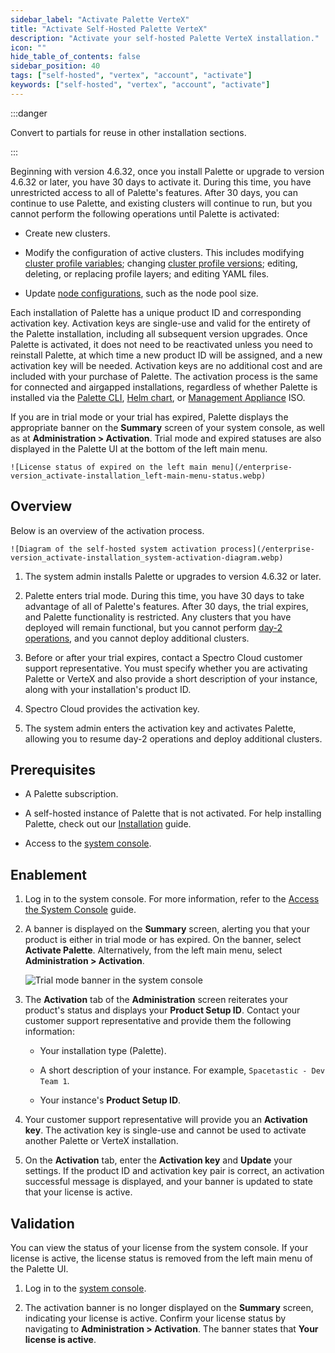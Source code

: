 ```yaml
---
sidebar_label: "Activate Palette VerteX"
title: "Activate Self-Hosted Palette VerteX"
description: "Activate your self-hosted Palette VerteX installation."
icon: ""
hide_table_of_contents: false
sidebar_position: 40
tags: ["self-hosted", "vertex", "account", "activate"]
keywords: ["self-hosted", "vertex", "account", "activate"]
---
```


:::danger

Convert to partials for reuse in other installation sections.

:::

Beginning with version 4.6.32, once you install Palette or upgrade to version 4.6.32 or later, you have 30 days to
activate it. During this time, you have unrestricted access to all of Palette's features. After 30 days, you can
continue to use Palette, and existing clusters will continue to run, but you cannot perform the following operations
until Palette is activated:

- Create new clusters.

- Modify the configuration of active clusters. This includes modifying
  [cluster profile variables](../../../profiles/cluster-profiles/create-cluster-profiles/define-profile-variables/define-profile-variables.md);
  changing [cluster profile versions](../../../clusters/cluster-management/cluster-updates.md#enablement); editing,
  deleting, or replacing profile layers; and editing YAML files.

- Update [node configurations](../../../clusters/cluster-management/node-pool.md), such as the node pool size.

Each installation of Palette has a unique product ID and corresponding activation key. Activation keys are single-use
and valid for the entirety of the Palette installation, including all subsequent version upgrades. Once Palette is
activated, it does not need to be reactivated unless you need to reinstall Palette, at which time a new product ID will
be assigned, and a new activation key will be needed. Activation keys are no additional cost and are included with your
purchase of Palette. The activation process is the same for connected and airgapped installations, regardless of whether
Palette is installed via the [Palette CLI](../../../automation/palette-cli/palette-cli.md),
[Helm chart](../kubernetes/install/install.md), or [Management Appliance](./management-appliance.md) ISO.

If you are in trial mode or your trial has expired, Palette displays the appropriate banner on the **Summary** screen of
your system console, as well as at **Administration > Activation**. Trial mode and expired statuses are also displayed
in the Palette UI at the bottom of the left main menu.

    ![License status of expired on the left main menu](/enterprise-version_activate-installation_left-main-menu-status.webp)

## Overview

Below is an overview of the activation process.

    ![Diagram of the self-hosted system activation process](/enterprise-version_activate-installation_system-activation-diagram.webp)

1. The system admin installs Palette or upgrades to version 4.6.32 or later.
2. Palette enters trial mode. During this time, you have 30 days to take advantage of all of Palette's features. After
   30 days, the trial expires, and Palette functionality is restricted. Any clusters that you have deployed will remain
   functional, but you cannot perform [day-2 operations](../../../clusters/cluster-management/cluster-management.md),
   and you cannot deploy additional clusters.

3. Before or after your trial expires, contact a Spectro Cloud customer support representative. You must specify whether
   you are activating Palette or VerteX and also provide a short description of your instance, along with your
   installation's product ID.

4. Spectro Cloud provides the activation key.

5. The system admin enters the activation key and activates Palette, allowing you to resume day-2 operations and deploy
   additional clusters.

## Prerequisites

- A Palette subscription.

- A self-hosted instance of Palette that is not activated. For help installing Palette, check out our
  [Installation](./install.md) guide.

- Access to the [system console](../system-management/system-management.md#access-the-system-console).

## Enablement

1. Log in to the system console. For more information, refer to the
   [Access the System Console](../system-management/system-management.md#access-the-system-console) guide.

2. A banner is displayed on the **Summary** screen, alerting you that your product is either in trial mode or has
   expired. On the banner, select **Activate Palette**. Alternatively, from the left main menu, select
   **Administration > Activation**.

   ![Trial mode banner in the system console](/enterprise-version_activate-installation_trial-mode-banner.webp)

3. The **Activation** tab of the **Administration** screen reiterates your product's status and displays your **Product
   Setup ID**. Contact your customer support representative and provide them the following information:

   - Your installation type (Palette).

   - A short description of your instance. For example, `Spacetastic - Dev Team 1`.

   - Your instance's **Product Setup ID**.

4. Your customer support representative will provide you an **Activation key**. The activation key is single-use and
   cannot be used to activate another Palette or VerteX installation.
5. On the **Activation** tab, enter the **Activation key** and **Update** your settings. If the product ID and
   activation key pair is correct, an activation successful message is displayed, and your banner is updated to state
   that your license is active.

## Validation

You can view the status of your license from the system console. If your license is active, the license status is
removed from the left main menu of the Palette UI.

1. Log in to the [system console](../system-management/system-management.md#access-the-system-console).

2. The activation banner is no longer displayed on the **Summary** screen, indicating your license is active. Confirm
   your license status by navigating to **Administration > Activation**. The banner states that **Your license is
   active**.

